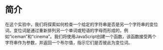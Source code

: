 # 简介

在这个实验中，我们将探索如何检查一个给定的字符串是否是另一个字符串的变位词。变位词是通过重新排列另一个单词或短语的字母而形成的，例如“iceman”和“cinema”。我们将使用JavaScript创建一个函数，该函数接受两个字符串作为参数，并返回一个布尔值，指示它们是否彼此为变位词。
